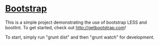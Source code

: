 # [Bootstrap](http://getbootstrap.com)

This is a simple project demonstrating the use of bootstrap LESS and bootlint.
To get started, check out <http://getbootstrap.com>!

To start, simply run "grunt dist" and then "grunt watch" for development.